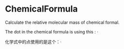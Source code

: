 # ChemicalFormula
Calculate the relative molecular mass of chemical formal.

The dot in the chemical formula is using this : ·

化学式中的点使用的是这个：·
